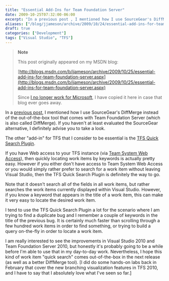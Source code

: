 ```yaml
---
title: "Essential Add-Ins for Team Foundation Server"
date: 2009-10-25T07:32:00-06:00
excerpt: "In a previous post , I mentioned how I use SourceGear's DiffMerge instead of the out-of-the-box tool that comes with Team Foundation Server (which is also called DiffMerge). If you haven't at least evaluated the SourceGear alternative, I definitely advise..."
aliases: ["/blog/jjameson/archive/2009/10/24/essential-add-ins-for-team-foundation-server.aspx", "/blog/jjameson/archive/2009/10/25/essential-add-ins-for-team-foundation-server.aspx"]
draft: true
categories: ["Development"]
tags: ["Visual Studio", "TFS"]
---
```


> **Note**
>
> This post originally appeared on my MSDN blog:
>
> [http://blogs.msdn.com/b/jjameson/archive/2009/10/25/essential-add-ins-for-team-foundation-server.aspx](http://blogs.msdn.com/b/jjameson/archive/2009/10/25/essential-add-ins-for-team-foundation-server.aspx)
>
> Since
> [I no longer work for Microsoft](/blog/jjameson/2011/09/02/last-day-with-microsoft),
> I have copied it here in case that blog ever goes away.

In a
[previous post](/blog/jjameson/2009/03/24/diffmerge-a-better-differencing-tool),
I mentioned how I use SourceGear's DiffMerge instead of the out-of-the-box tool
that comes with Team Foundation Server (which is also called DiffMerge). If you
haven't at least evaluated the SourceGear alternative, I definitely advise you
to take a look.

The other "add-in" for TFS that I consider to be essential is the
[TFS Quick Search Plugin](http://www.acorns.com.au/projects/vsaddins/).

If you have Web access to your TFS instance (via
[Team System Web Access](http://msdn.microsoft.com/en-us/teamsystem/bb980951.aspx)),
then quickly locating work items by keywords is actually pretty easy. However if
you either don't have access to Team System Web Access or you would simply
rather prefer to search for a work item without leaving Visual Studio, then the
TFS Quick Search Plugin is definitely the way to go.

Note that it doesn't search all of the fields in all work items, but rather
searches the work items currently displayed within Visual Studio. However, if
you know a keyword that appears in the title of a work item, this can make it
very easy to locate the desired work item.

I tend to use the TFS Quick Search Plugin a lot for the scenario where I am
trying to find a duplicate bug and I remember a couple of keywords in the title
of the previous bug. It is certainly much faster than scrolling through a few
hundred work items in order to find something, or trying to build a query
on-the-fly in order to locate a work item.

I am really interested to see the improvements in Visual Studio 2010 and Team
Foundation Server 2010, but honestly it's probably going to be a while before
I'm able to use that in my day-to-day work. Nevertheless, I hope this kind of
work item "quick search" comes out-of-the-box in the next release (as well as a
better DiffMerge tool). [I did do some hands-on labs back in February that cover
the new branching visualization features in TFS 2010, and I have to say that I
absolutely love what I've seen so far.]
